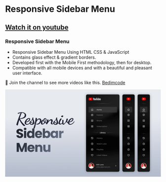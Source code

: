 # Responsive Sidebar Menu
## [Watch it on youtube](https://youtu.be/RhT04ifx3vw)
### Responsive Sidebar Menu

- Responsive Sidebar Menu Using HTML CSS & JavaScript
- Contains glass effect & gradient borders.
- Developed first with the Mobile First methodology, then for desktop.
- Compatible with all mobile devices and with a beautiful and pleasant user interface.

💙 Join the channel to see more videos like this. [Bedimcode](https://www.youtube.com/@Bedimcode)

![preview img](/preview.png)
